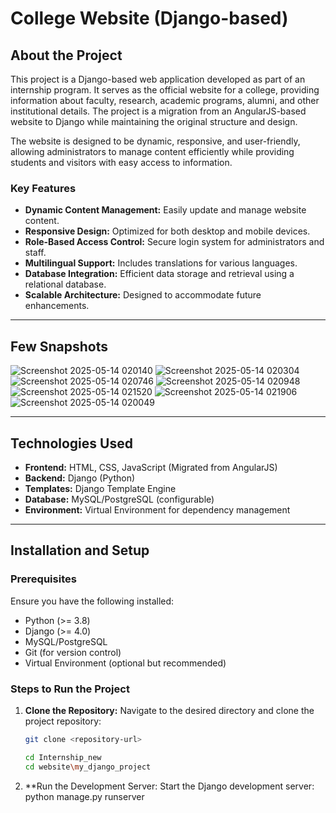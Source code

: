 # College Website (Django-based)

## About the Project
This project is a Django-based web application developed as part of an internship program. It serves as the official website for a college, providing information about faculty, research, academic programs, alumni, and other institutional details. The project is a migration from an AngularJS-based website to Django while maintaining the original structure and design.

The website is designed to be dynamic, responsive, and user-friendly, allowing administrators to manage content efficiently while providing students and visitors with easy access to information.

### Key Features
- **Dynamic Content Management:** Easily update and manage website content.
- **Responsive Design:** Optimized for both desktop and mobile devices.
- **Role-Based Access Control:** Secure login system for administrators and staff.
- **Multilingual Support:** Includes translations for various languages.
- **Database Integration:** Efficient data storage and retrieval using a relational database.
- **Scalable Architecture:** Designed to accommodate future enhancements.

---
## Few Snapshots 
![Screenshot 2025-05-14 020140](https://github.com/user-attachments/assets/6fa2e2ec-2f02-46e5-a1fa-13b36aa3d96a)
![Screenshot 2025-05-14 020304](https://github.com/user-attachments/assets/2f478277-fa94-4cda-a43d-44cd66c85ce6)
![Screenshot 2025-05-14 020746](https://github.com/user-attachments/assets/78b5c7af-630e-4a45-ad00-faaa5f0d9430)
![Screenshot 2025-05-14 020948](https://github.com/user-attachments/assets/ab2f0784-989b-4b80-8f89-93544bc9670d)
![Screenshot 2025-05-14 021520](https://github.com/user-attachments/assets/25db047e-617f-40bf-aa39-639203f25728)
![Screenshot 2025-05-14 021906](https://github.com/user-attachments/assets/a8b481c8-aa3e-467a-8aff-ad7f6be14442)
![Screenshot 2025-05-14 020049](https://github.com/user-attachments/assets/5dd4f8ed-13aa-4c8e-a956-552346f00027)


---

## Technologies Used
- **Frontend:** HTML, CSS, JavaScript (Migrated from AngularJS)
- **Backend:** Django (Python)
- **Templates:** Django Template Engine
- **Database:** MySQL/PostgreSQL (configurable)
- **Environment:** Virtual Environment for dependency management

---

## Installation and Setup

### Prerequisites
Ensure you have the following installed:
- Python (>= 3.8)
- Django (>= 4.0)
- MySQL/PostgreSQL
- Git (for version control)
- Virtual Environment (optional but recommended)

### Steps to Run the Project
1. **Clone the Repository:**
   Navigate to the desired directory and clone the project repository:
   ```bash
   git clone <repository-url>

   cd Internship_new
   cd website\my_django_project


2. **Run the Development Server: Start the Django development server:
    python manage.py runserver
